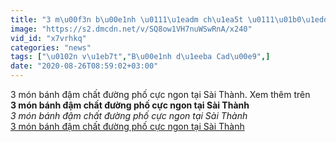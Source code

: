 ```yaml
---
title: "3 m\u00f3n b\u00e1nh \u0111\u1eadm ch\u1ea5t \u0111\u01b0\u1eddng ph\u1ed1 c\u1ef1c ngon t\u1ea1i S\u00e0i Th\u00e0nh"
image: "https://s2.dmcdn.net/v/SQ8ow1VH7nuWSwRnA/x240"
vid_id: "x7vrhkq"
categories: "news"
tags: ["\u0102n v\u1eb7t","B\u00e1nh d\u1eeba Cad\u00e9",]
date: "2020-08-26T08:59:02+03:00"
---
```

3 món bánh đậm chất đường phố cực ngon tại Sài Thành. Xem thêm trên <br><b>3 món bánh đậm chất đường phố cực ngon tại Sài Thành</b><br> <i>3 món bánh đậm chất đường phố cực ngon tại Sài Thành</i><br> <u>3 món bánh đậm chất đường phố cực ngon tại Sài Thành</u>
